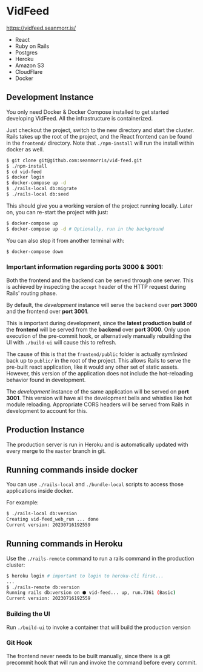 # VidFeed

https://vidfeed.seanmorr.is/

* React
* Ruby on Rails
* Postgres
* Heroku
* Amazon S3
* CloudFlare
* Docker

##  Development Instance

You only need Docker & Docker Compose installed to get started developing VidFeed. All the infrastructure is containerized.

Just checkout the project, switch to the new directory and start the cluster. Rails takes up the root of the project, and the React frontend can be found in the `frontend/` directory. Note that `./npm-install` will run the install within docker as well.

```bash
$ git clone git@github.com:seanmorris/vid-feed.git
$ ./npm-install
$ cd vid-feed
$ docker login
$ docker-compose up -d
$ ./rails-local db:migrate
$ ./rails-local db:seed
```

This should give you a working version of the project running locally. Later on, you can re-start the project with just:

```bash
$ docker-compose up
$ docker-compose up -d # Optionally, run in the background
```

You can also stop it from another terminal with:

```bash
$ docker-compose down
```

### Important information regarding ports 3000 & 3001:

Both the frontend and the backend can be served through one server. This is achieved by inspecting the `accept` header of the HTTP request during Rails' routing phase.

By default, the *development* instance will serve the backend over **port 3000** and the frontend over **port 3001**.

This is important during development, since the **latest production build** of the **frontend** will be served from the **backend** over **port 3000**. Only upon execution of the pre-commit hook, or alternatively manually rebuilding the UI with `./build-ui` will cause this to refresh.

The cause of this is that the `frontend/public` folder is actually *symlinked* back up to `public/` in the root of the project. This allows Rails to serve the pre-built react application, like it would any other set of static assets. However, this version of the application does not include the hot-reloading behavior found in development.

The *development* instance of the same application will be served on **port 3001**. This version will have all the development bells and whistles like hot module reloading. Appropriate CORS headers will be served from Rails in development to account for this.

## Production Instance

The production server is run in Heroku and is automatically updated with every merge to the `master` branch in git.

## Running commands inside docker

You can use `./rails-local` and `./bundle-local` scripts to access those applications inside docker.

For example:

```bash
$ ./rails-local db:version
Creating vid-feed_web_run ... done
Current version: 20230716192559
```

## Running commands in Heroku

Use the `./rails-remote` command to run a rails command in the production cluster:

```bash
$ heroku login # important to login to heroku-cli first...
...
$ ./rails-remote db:version
Running rails db:version on ⬢ vid-feed... up, run.7361 (Basic)
Current version: 20230716192559
```

### Building the UI

Run `./build-ui` to invoke a container that will build the production version

### Git Hook

The frontend never needs to be built manually, since there is a git precommit hook that will run and invoke the command before every commit.

